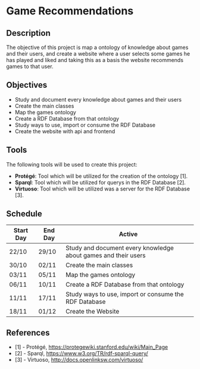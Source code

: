 # Game Recommendations

## Description

The objective of this project is map a ontology of knowledge about games and their users, and create a website where a user 
selects some games he has played and liked and taking this as a basis the website recommends games to that user.

## Objectives

* Study and document every knowledge about games and their users
* Create the main classes
* Map the games ontology
* Create a RDF Database from that ontology
* Study ways to use, import or consume the RDF Database
* Create the website with api and frontend

## Tools

The following tools will be used to create this project:

* __Protégé__: Tool which will be utilized for the creation of the ontology [1].
* __Sparql__: Tool which will be utilized for querys in the RDF Database [2].
* __Virtuoso__: Tool which will be utilized was a server for the RDF Database [3].

## Schedule

| **Start Day** | **End Day** | **Active** |
| ------- | ---------- | ---------- |
| 22/10 | 29/10 | Study and document every knowledge about games and their users |
| 30/10 | 02/11 | Create the main classes |
| 03/11 | 05/11 | Map the games ontology |
| 06/11 | 10/11 | Create a RDF Database from that ontology |
| 11/11 | 17/11 | Study ways to use, import or consume the RDF Database |
| 18/11 | 01/12 | Create the Website |

## References

* [1] - Protégé, https://protegewiki.stanford.edu/wiki/Main_Page
* [2] - Sparql, https://www.w3.org/TR/rdf-sparql-query/
* [3] - Virtuoso, http://docs.openlinksw.com/virtuoso/
